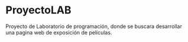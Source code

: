 # ProyectoLAB
Proyecto de Laboratorio de programación, donde se buscara desarrollar una pagina web de exposición de peliculas.
